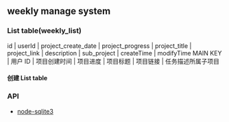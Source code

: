 ## weekly manage system


### List table(weekly_list)
id | userId | project_create_date | project_progress | project_title | project_link | description | sub_project | createTime | modifyTime
MAIN KEY | 用户 ID | 项目创建时间 | 项目进度 | 项目标题 | 项目链接 | 任务描述所属子项目

#### 创建 List table



### API
* [node-sqlite3](https://github.com/mapbox/node-sqlite3)